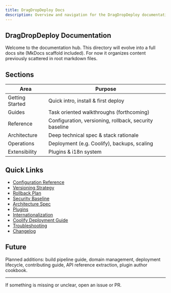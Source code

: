 ```yaml
---
title: DragDropDeploy Docs
description: Overview and navigation for the DragDropDeploy documentation.
---
```


## DragDropDeploy Documentation

Welcome to the documentation hub. This directory will evolve into a full docs site (MkDocs scaffold included). For now it organizes content previously scattered in root markdown files.

## Sections

| Area | Purpose |
|------|---------|
| Getting Started | Quick intro, install & first deploy |
| Guides | Task oriented walkthroughs (forthcoming) |
| Reference | Configuration, versioning, rollback, security baseline |
| Architecture | Deep technical spec & stack rationale |
| Operations | Deployment (e.g. Coolify), backups, scaling |
| Extensibility | Plugins & i18n system |

## Quick Links

* [Configuration Reference](reference/configuration.md)
* [Versioning Strategy](reference/versioning.md)
* [Rollback Plan](reference/rollback.md)
* [Security Baseline](reference/security-baseline.md)
* [Architecture Spec](architecture/spec.md)
* [Plugins](extensibility/plugins.md)
* [Internationalization](extensibility/i18n.md)
* [Coolify Deployment Guide](operations/coolify.md)
* [Troubleshooting](troubleshooting/index.md)
* [Changelog](reference/changelog.md)

## Future

Planned additions: build pipeline guide, domain management, deployment lifecycle, contributing guide, API reference extraction, plugin author cookbook.

---
If something is missing or unclear, open an issue or PR.
